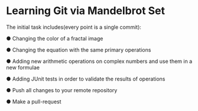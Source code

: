 # Learning Git via Mandelbrot Set 

The initial task includes(every point is a single commit):

● Changing the color of a fractal image

● Changing the equation with the same primary operations

● Adding new arithmetic operations on complex numbers and use them in a new formulae

● Adding JUnit tests in order to validate the results of operations

● Push all changes to your remote repository

● Make a pull-request
